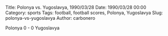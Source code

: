 Title: Polonya vs. Yugoslavya, 1990/03/28
Date: 1990/03/28 00:00
Category: sports
Tags: football, football scores, Polonya, Yugoslavya
Slug: polonya-vs-yugoslavya
Author: carbonero


Polonya 0 - 0 Yugoslavya
